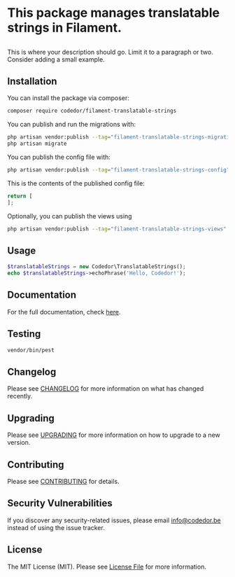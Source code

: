 # This package manages translatable strings in Filament.

## 

This is where your description should go. Limit it to a paragraph or two. Consider adding a small example.

## Installation

You can install the package via composer:

```bash
composer require codedor/filament-translatable-strings
```

You can publish and run the migrations with:

```bash
php artisan vendor:publish --tag="filament-translatable-strings-migrations"
php artisan migrate
```

You can publish the config file with:

```bash
php artisan vendor:publish --tag="filament-translatable-strings-config"
```

This is the contents of the published config file:

```php
return [
];
```

Optionally, you can publish the views using

```bash
php artisan vendor:publish --tag="filament-translatable-strings-views"
```

## Usage

```php
$translatableStrings = new Codedor\TranslatableStrings();
echo $translatableStrings->echoPhrase('Hello, Codedor!');
```

## Documentation

For the full documentation, check [here](./docs/index.md).

## Testing

```bash
vendor/bin/pest
```

## Changelog

Please see [CHANGELOG](CHANGELOG.md) for more information on what has changed recently.

## Upgrading

Please see [UPGRADING](UPGRADING.md) for more information on how to upgrade to a new version.

## Contributing

Please see [CONTRIBUTING](CONTRIBUTING.md) for details.

## Security Vulnerabilities

If you discover any security-related issues, please email info@codedor.be instead of using the issue tracker.

## License

The MIT License (MIT). Please see [License File](LICENSE.md) for more information.
